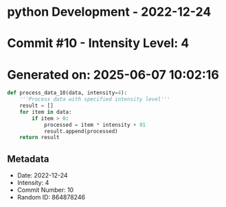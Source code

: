 ﻿# python Development - 2022-12-24
# Commit #10 - Intensity Level: 4
# Generated on: 2025-06-07 10:02:16
```python
def process_data_10(data, intensity=4):
    '''Process data with specified intensity level'''
    result = []
    for item in data:
        if item > 0:
            processed = item * intensity + 91
            result.append(processed)
    return result
```
## Metadata
- Date: 2022-12-24
- Intensity: 4
- Commit Number: 10
- Random ID: 864878246
